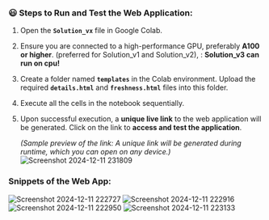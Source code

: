 ### 😃 Steps to Run and Test the Web Application:

1. Open the **`Solution_vx`** file in Google Colab.  
2. Ensure you are connected to a high-performance GPU, preferably **A100 or higher**. (preferred for Solution_v1 and Solution_v2), : **Solution_v3 can run on cpu!**
4. Create a folder named **`templates`** in the Colab environment. Upload the required **`details.html`** and **`freshness.html`** files into this folder.  
5. Execute all the cells in the notebook sequentially.  
6. Upon successful execution, a **unique live link** to the web application will be generated. Click on the link to **access and test the application**.  

   *(Sample preview of the link: A unique link will be generated during runtime, which you can open on any device.)*
![Screenshot 2024-12-11 231809](https://github.com/user-attachments/assets/549e6bfe-ed40-4ec6-bc2e-aa1cfe626d23)


### Snippets of the Web App:

![Screenshot 2024-12-11 222727](https://github.com/user-attachments/assets/ce81982f-6842-45a8-a598-737dec7fad07)
![Screenshot 2024-12-11 222916](https://github.com/user-attachments/assets/47bb4d66-609f-48c5-8f5e-0981671e88ab)
![Screenshot 2024-12-11 222950](https://github.com/user-attachments/assets/1612bbc3-7b9c-4bdf-89df-403ba706e0f8)
![Screenshot 2024-12-11 223133](https://github.com/user-attachments/assets/5119eb62-2a74-4357-819a-61a13fa29d60)
